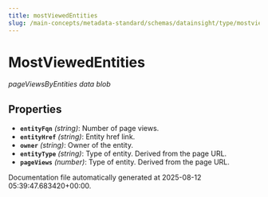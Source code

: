 ```yaml
---
title: mostViewedEntities
slug: /main-concepts/metadata-standard/schemas/datainsight/type/mostviewedentities
---
```


# MostViewedEntities

*pageViewsByEntities data blob*

## Properties

- **`entityFqn`** *(string)*: Number of page views.
- **`entityHref`** *(string)*: Entity href link.
- **`owner`** *(string)*: Owner of the entity.
- **`entityType`** *(string)*: Type of entity. Derived from the page URL.
- **`pageViews`** *(number)*: Type of entity. Derived from the page URL.


Documentation file automatically generated at 2025-08-12 05:39:47.683420+00:00.
